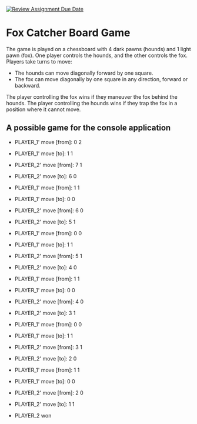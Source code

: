 [![Review Assignment Due Date](https://classroom.github.com/assets/deadline-readme-button-24ddc0f5d75046c5622901739e7c5dd533143b0c8e959d652212380cedb1ea36.svg)](https://classroom.github.com/a/XbZw8B6J)
# Fox Catcher Board Game

The game is played on a chessboard with 4 dark pawns (hounds) and 1 light pawn (fox). One player controls the hounds, and the other controls the fox. Players take turns to move:

- The hounds can move diagonally forward by one square.
- The fox can move diagonally by one square in any direction, forward or backward.

The player controlling the fox wins if they maneuver the fox behind the hounds. The player controlling the hounds wins if they trap the fox in a position where it cannot move.

## A possible game for the console application

- PLAYER_1' move [from]: 0 2

- PLAYER_1' move [to]: 1 1

- PLAYER_2' move [from]: 7 1

- PLAYER_2' move [to]: 6 0

- PLAYER_1' move [from]: 1 1

- PLAYER_1' move [to]: 0 0

- PLAYER_2' move [from]: 6 0

- PLAYER_2' move [to]: 5 1

- PLAYER_1' move [from]: 0 0

- PLAYER_1' move [to]: 1 1

- PLAYER_2' move [from]: 5 1

- PLAYER_2' move [to]: 4 0

- PLAYER_1' move [from]: 1 1

- PLAYER_1' move [to]: 0 0

- PLAYER_2' move [from]: 4 0

- PLAYER_2' move [to]: 3 1

- PLAYER_1' move [from]: 0 0

- PLAYER_1' move [to]: 1 1

- PLAYER_2' move [from]: 3 1

- PLAYER_2' move [to]: 2 0

- PLAYER_1' move [from]: 1 1

- PLAYER_1' move [to]: 0 0

- PLAYER_2' move [from]: 2 0

- PLAYER_2' move [to]: 1 1

- PLAYER_2 won
